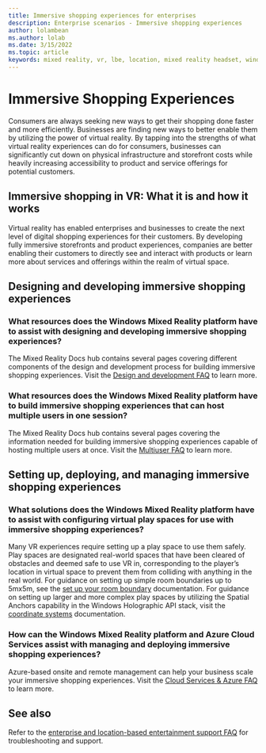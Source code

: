 ```yaml
---
title: Immersive shopping experiences for enterprises
description: Enterprise scenarios - Immersive shopping experiences
author: lolambean
ms.author: lolab
ms.date: 3/15/2022
ms.topic: article
keywords: mixed reality, vr, lbe, location, mixed reality headset, windows mixed reality headset, virtual reality headset, hardware, HoloLens, multiuser, cloud services, azure, prototyping, manufacturing
---
```


# Immersive Shopping Experiences

Consumers are always seeking new ways to get their shopping done faster and more efficiently. Businesses are finding new ways to better enable them by utilizing the power of virtual reality. By tapping into the strengths of what virtual reality experiences can do for consumers, businesses can significantly cut down on physical infrastructure and storefront costs while heavily increasing accessibility to product and service offerings for potential customers.
 
## Immersive shopping in VR: What it is and how it works

Virtual reality has enabled enterprises and businesses to create the next level of digital shopping experiences for their customers. By developing fully immersive storefronts and product experiences, companies are better enabling their customers to directly see and interact with products or learn more about services and offerings within the realm of virtual space.
 
## Designing and developing immersive shopping experiences

### What resources does the Windows Mixed Reality platform have to assist with designing and developing immersive shopping experiences? 

The Mixed Reality Docs hub contains several pages covering different components of the design and development process for building immersive shopping experiences. Visit the [Design and development FAQ](enterprise-lbe-faq.md#design-and-development-faq) to learn more.
 
### What resources does the Windows Mixed Reality platform have to build immersive shopping experiences that can host multiple users in one session? 

The Mixed Reality Docs hub contains several pages covering the information needed for building immersive shopping experiences capable of hosting multiple users at once. Visit the [Multiuser FAQ](enterprise-lbe-faq.md#multiuser-faq) to learn more.

## Setting up, deploying, and managing immersive shopping experiences

### What solutions does the Windows Mixed Reality platform have to assist with configuring virtual play spaces for use with immersive shopping experiences?

Many VR experiences require setting up a play space to use them safely. Play spaces are designated real-world spaces that have been cleared of obstacles and deemed safe to use VR in, corresponding to the player’s location in virtual space to prevent them from colliding with anything in the real world. For guidance on setting up simple room boundaries up to 5mx5m, see the [set up your room boundary](set-up-windows-mixed-reality.md#set-up-your-room-boundary) documentation. For guidance on setting up larger and more complex play spaces by utilizing the Spatial Anchors capability in the Windows Holographic API stack, visit the [coordinate systems](/windows/mixed-reality/design/coordinate-systems) documentation.
 
### How can the Windows Mixed Reality platform and Azure Cloud Services assist with managing and deploying immersive shopping experiences? 

Azure-based onsite and remote management can help your business scale your immersive shopping experiences. Visit the [Cloud Services & Azure FAQ](enterprise-lbe-faq.md#cloud-services--azure-faq) to learn more.

## See also

Refer to the [enterprise and location-based entertainment support FAQ](enterprise-lbe-faq.md) for troubleshooting and support.